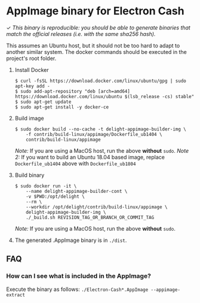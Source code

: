 AppImage binary for Electron Cash
============================

✓ _This binary is reproducible: you should be able to generate
   binaries that match the official releases (i.e. with the same sha256 hash)._

This assumes an Ubuntu host, but it should not be too hard to adapt to another
similar system. The docker commands should be executed in the project's root
folder.

1. Install Docker

    ```
    $ curl -fsSL https://download.docker.com/linux/ubuntu/gpg | sudo apt-key add -
    $ sudo add-apt-repository "deb [arch=amd64] https://download.docker.com/linux/ubuntu $(lsb_release -cs) stable"
    $ sudo apt-get update
    $ sudo apt-get install -y docker-ce
    ```

2. Build image

    ```
    $ sudo docker build --no-cache -t delight-appimage-builder-img \
        -f contrib/build-linux/appimage/Dockerfile_ub1404 \
        contrib/build-linux/appimage
    ```

    _Note:_ If you are using a MacOS host, run the above **without** `sudo`.
    _Note 2:_ If you want to build an Ubuntu 18.04 based image, replace `Dockerfile_ub1404` above with `Dockerfile_ub1804`

3. Build binary

    ```
    $ sudo docker run -it \
        --name delight-appimage-builder-cont \
        -v $PWD:/opt/delight \
        --rm \
        --workdir /opt/delight/contrib/build-linux/appimage \
        delight-appimage-builder-img \
        ./_build.sh REVISION_TAG_OR_BRANCH_OR_COMMIT_TAG
    ```

    _Note:_ If you are using a MacOS host, run the above **without** `sudo`.

4. The generated .AppImage binary is in `./dist`.


## FAQ

### How can I see what is included in the AppImage?
Execute the binary as follows: `./Electron-Cash*.AppImage --appimage-extract`
